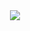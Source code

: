 <div align="center" >
    <a href="https://skillicons.dev"   >
        <img src="https://skillicons.dev/icons?i=vue,nest,java,php,laravel,c,c++,aws,azure,flutter,wildfly,git,vscode,javascript,typescript,css,html,react,next,tailwind,sass,nodejs,express,docker,adobexd,figma,github,gitlab,jest,linux,postman,styledcomponents,vercel,vite,bootstrap,mongodb,mysql,postgres" />
    </a>
</div>